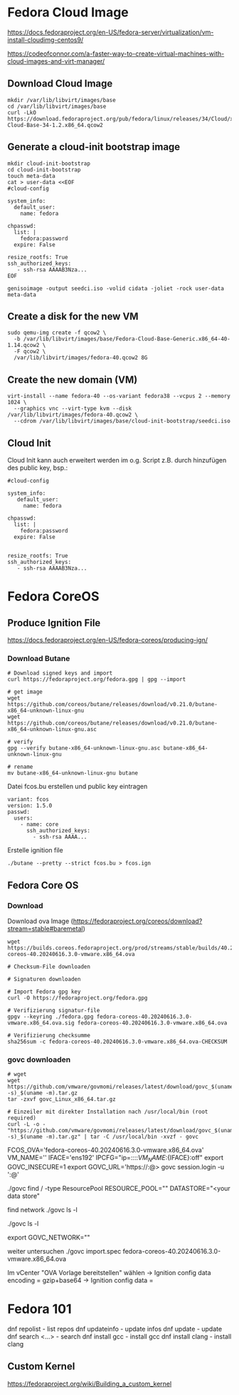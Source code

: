 # Fedora Cloud Image

https://docs.fedoraproject.org/en-US/fedora-server/virtualization/vm-install-cloudimg-centos9/

https://codeofconnor.com/a-faster-way-to-create-virtual-machines-with-cloud-images-and-virt-manager/

## Download Cloud Image

```
mkdir /var/lib/libvirt/images/base
cd /var/lib/libvirt/images/base
curl -LkO https://download.fedoraproject.org/pub/fedora/linux/releases/34/Cloud/x86_64/images/Fedora-Cloud-Base-34-1.2.x86_64.qcow2
```

## Generate a cloud-init bootstrap image

```
mkdir cloud-init-bootstrap
cd cloud-init-bootstrap
touch meta-data
cat > user-data <<EOF
#cloud-config

system_info:
  default_user:
    name: fedora

chpasswd:
  list: |
    fedora:password
  expire: False

resize_rootfs: True
ssh_authorized_keys:
   - ssh-rsa AAAAB3Nza...
EOF

genisoimage -output seedci.iso -volid cidata -joliet -rock user-data meta-data

```

## Create a disk for the new VM

```
sudo qemu-img create -f qcow2 \
  -b /var/lib/libvirt/images/base/Fedora-Cloud-Base-Generic.x86_64-40-1.14.qcow2 \
  -F qcow2 \
  /var/lib/libvirt/images/fedora-40.qcow2 8G

```

## Create the new domain (VM)

```
virt-install --name fedora-40 --os-variant fedora38 --vcpus 2 --memory 1024 \
  --graphics vnc --virt-type kvm --disk /var/lib/libvirt/images/fedora-40.qcow2 \
  --cdrom /var/lib/libvirt/images/base/cloud-init-bootstrap/seedci.iso
```

## Cloud Init

Cloud Init kann auch erweitert werden im o.g. Script z.B. durch hinzufügen des public key, bsp.:

```
#cloud-config

system_info:
   default_user:
     name: fedora

chpasswd:
  list: |
    fedora:password
  expire: False
 

resize_rootfs: True
ssh_authorized_keys:
   - ssh-rsa AAAAB3Nza...
```


# Fedora CoreOS

## Produce Ignition File

https://docs.fedoraproject.org/en-US/fedora-coreos/producing-ign/

### Download Butane

```
# Download signed keys and import
curl https://fedoraproject.org/fedora.gpg | gpg --import

# get image
wget https://github.com/coreos/butane/releases/download/v0.21.0/butane-x86_64-unknown-linux-gnu
wget https://github.com/coreos/butane/releases/download/v0.21.0/butane-x86_64-unknown-linux-gnu.asc

# verify
gpg --verify butane-x86_64-unknown-linux-gnu.asc butane-x86_64-unknown-linux-gnu

# rename
mv butane-x86_64-unknown-linux-gnu butane
```

Datei fcos.bu erstellen und public key eintragen
```
variant: fcos
version: 1.5.0
passwd:
  users:
    - name: core
      ssh_authorized_keys:
        - ssh-rsa AAAA...
```

Erstelle ignition file
```
./butane --pretty --strict fcos.bu > fcos.ign
```

## Fedora Core OS

### Download

Download ova Image (https://fedoraproject.org/coreos/download?stream=stable#baremetal)

```
wget https://builds.coreos.fedoraproject.org/prod/streams/stable/builds/40.20240616.3.0/x86_64/fedora-coreos-40.20240616.3.0-vmware.x86_64.ova

# Checksum-File downloaden

# Signaturen downloaden

# Import Fedora gpg key
curl -O https://fedoraproject.org/fedora.gpg

# Verifizierung signatur-file 
gpgv --keyring ./fedora.gpg fedora-coreos-40.20240616.3.0-vmware.x86_64.ova.sig fedora-coreos-40.20240616.3.0-vmware.x86_64.ova

# Verifizierung checksumme
sha256sum -c fedora-coreos-40.20240616.3.0-vmware.x86_64.ova-CHECKSUM
```

### govc downloaden

```
# wget
wget https://github.com/vmware/govmomi/releases/latest/download/govc_$(uname -s)_$(uname -m).tar.gz
tar -zxvf govc_Linux_x86_64.tar.gz

# Einzeiler mit direkter Installation nach /usr/local/bin (root required)
curl -L -o - "https://github.com/vmware/govmomi/releases/latest/download/govc_$(uname -s)_$(uname -m).tar.gz" | tar -C /usr/local/bin -xvzf - govc
```

FCOS_OVA='fedora-coreos-40.20240616.3.0-vmware.x86_64.ova'
VM_NAME='<vmname>'
IFACE='ens192'
IPCFG="ip=<ip>::<gw>:<netmask>:${VM_NAME}:${IFACE}:off"
export GOVC_INSECURE=1
export GOVC_URL='https://<usr>:<passwort>@<vcenterurl>>
govc session.login -u '<user>:<passwort>@<vcenterurl>'

./govc find / -type ResourcePool
RESOURCE_POOL="<your resource pool>"
DATASTORE="<your data store"

find network
./govc ls -l

./govc ls -l <networkpath>

export GOVC_NETWORK="<your network>"



weiter untersuchen
./govc import.spec fedora-coreos-40.20240616.3.0-vmware.x86_64.ova




Im vCenter "OVA Vorlage bereitstellen" wählen
  -> Ignition config data encoding = gzip+base64
  -> Ignition config data = 



# Fedora 101

dnf repolist      - list repos
dnf updateinfo    - update infos
dnf update        - update
dnf search <...>  - search
dnf install gcc   - install gcc
dnf install clang - install clang

## Custom Kernel

https://fedoraproject.org/wiki/Building_a_custom_kernel

